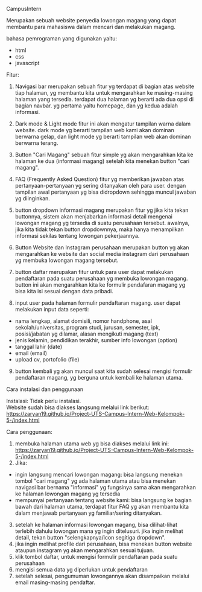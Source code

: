 CampusIntern


Merupakan sebuah website penyedia lowongan magang yang dapat membantu para mahasiswa dalam mencari dan melakukan magang. 


bahasa pemrograman yang digunakan yaitu:
- html
- css
- javascript


Fitur:
1. Navigasi bar
merupakan sebuah fitur yg terdapat di bagian atas website tiap halaman, yg membantu kita untuk mengarahkan ke masing-masing halaman yang tersedia. terdapat dua halaman yg berarti ada dua opsi di bagian navbar. yg pertama yaitu homepage, dan yg kedua adalah informasi.

2. Dark mode & Light mode
fitur ini akan mengatur tampilan warna dalam website. dark mode yg berarti tampilan web kami akan dominan berwarna gelap, dan light mode yg berarti tampilan web akan dominan berwarna terang. 

3. Button "Cari Magang"
sebuah fitur simple yg akan mengarahkan kita ke halaman ke dua (informasi magang) setelah kita menekan button "cari magang".

4. FAQ (Frequently Asked Question)
fitur yg memberikan jawaban atas pertanyaan-pertanyaan yg sering ditanyakan oleh para user. dengan tampilan awal pertanyaan yg bisa didropdown sehingga muncul jawaban yg diinginkan.

5. button dropdown informasi magang
merupakan fitur yg jika kita tekan buttonnya, sistem akan menjabarkan informasi detail mengenai lowongan magang yg tersedia di suatu perusahaan tersebut. awalnya, jika kita tidak tekan button dropdownnya, maka hanya menampilkan informasi sekilas tentang lowongan pekerjaannya.

6. Button Website dan Instagram perusahaan
merupakan button yg akan mengarahkan ke website dan social media instagram dari perusahaan yg membuka lowongan magang tersebut.

7. button daftar
merupakan fitur untuk para user dapat melakukan pendaftaran pada suatu perusahaan yg membuka lowongan magang. button ini akan mengarahkan kita ke formulir pendafaran magang yg bisa kita isi sesuai dengan data pribadi.

8. input user
pada halaman formulir pendaftaran magang. user dapat melakukan input data seperti:
- nama lengkap, alamat domisili, nomor handphone, asal sekolah/universitas, program studi, jurusan, semester, ipk, posisi/jabatan yg dilamar, alasan mengikuti magang (text)
- jenis kelamin, pendidikan terakhir, sumber info lowongan (option)
- tanggal lahir (date)
- email (email)
- upload cv, portofolio (file)

9. button kembali
yg akan muncul saat kita sudah selesai mengisi formulir pendaftaran magang, yg berguna untuk kembali ke halaman utama.


Cara instalasi dan penggunaan

Instalasi:
Tidak perlu instalasi.  
Website sudah bisa diakses langsung melalui link berikut:  
https://zaryan19.github.io/Project-UTS-Campus-Intern-Web-Kelompok-5-/index.html

Cara penggunaan:
1. membuka halaman utama web yg bisa diakses melalui link ini: https://zaryan19.github.io/Project-UTS-Campus-Intern-Web-Kelompok-5-/index.html 
2. Jika:
- ingin langsung mencari lowongan magang: bisa langsung menekan tombol "cari magang" yg ada halaman utama atau bisa menekan navigasi bar bernama "informasi" yg fungsinya sama akan mengarahkan ke halaman lowongan magang yg tersedia
- mempunyai pertanyaan tentang website kami: bisa langsung ke bagian bawah dari halaman utama, terdapat fitur FAQ yg akan membantu kita dalam menjawab pertanyaan yg familiar/sering ditanyakan.
3. setelah ke halaman informasi lowongan magang, bisa dilihat-lihat terlebih dahulu lowongan mana yg ingin ditelusuri. jika ingin melihat detail, tekan button "selengkapnya/icon segitiga dropdown".
4. jika ingin melihat profile dari perusahaan, bisa menekan button website ataupun instagram yg akan mengarahkan sesuai tujuan.
5. klik tombol daftar, untuk mengisi formulir pendaftaran pada suatu perusahaan
6. mengisi semua data yg diperlukan untuk pendaftaran
7. setelah selesai, pengumuman lowongannya akan disampaikan melalui email masing-masing pendaftar.





